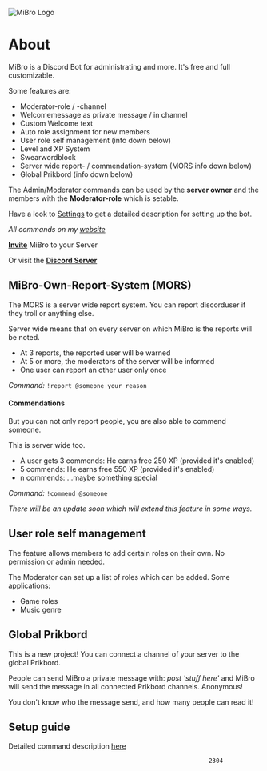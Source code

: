 ![MiBro Logo](http://files.five-of-diamonds.webnode.com/200000086-3c7653d70d/450/coollogo_com-10095765.png)

# About
MiBro is a Discord Bot for administrating and more. It's free and full customizable.

Some features are:
  * Moderator-role / -channel
  * Welcomemessage as private message / in channel
  * Custom Welcome text
  * Auto role assignment for new members
  * User role self management (info down below)
  * Level and XP System
  * Swearwordblock
  * Server wide report- / commendation-system (MORS info down below)
  * Global Prikbord (info down below)
  
The Admin/Moderator commands can be used by the **server owner** and the members with the **Moderator-role** which is setable.

Have a look to [Settings](https://github.com/009800/mibro/blob/master/SETTINGS.md) to get a detailed description for setting up the bot.
  
*All commands on my [website](http://five-of-diamonds.webnode.com/mibro/)*

**[Invite](https://discordapp.com/oauth2/authorize?client_id=236884221182869504&scope=bot&permissions=469762078)** MiBro to your Server

Or visit the **[Discord Server](https://discord.gg/PKUNAH9)**
  
## MiBro-Own-Report-System (MORS)

The MORS is a server wide report system. You can report discorduser if they troll or anything else.

Server wide means that on every server on which MiBro is the reports will be noted.

 * At 3 reports, the reported user will be warned
 * At 5 or more, the moderators of the server will be informed
 * One user can report an other user only once

*Command:* `!report @someone your reason`

#### Commendations

But you can not only report people, you are also able to commend someone.

This is server wide too.
 * A user gets 3 commends: He earns free 250 XP (provided it's enabled)
 * 5 commends: He earns free 550 XP (provided it's enabled)
 * n commends: ...maybe something special
 
*Command:* `!commend @someone`


*There will be an update soon which will extend this feature in some ways.*

## User role self management

The feature allows members to add certain roles on their own. No permission or admin needed.

The Moderator can set up a list of roles which can be added.
Some applications:
 * Game roles
 * Music genre

## Global Prikbord

This is a new project! 
You can connect a channel of your server to the global Prikbord.

People can send MiBro a private message with: _post 'stuff here'_
and MiBro will send the message in all connected Prikbord channels. Anonymous!

You don't know who the message send, and how many people can read it!


## Setup guide
Detailed command description [here](https://github.com/009800/mibro/blob/master/SETTINGS.md#user-role-self-management)

                                                            2304
